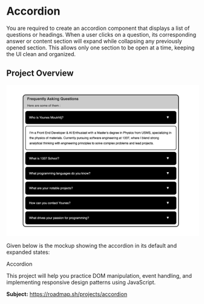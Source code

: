 # Accordion

You are required to create an accordion component that displays a list of questions or headings. When a user clicks on a question, its corresponding answer or content section will expand while collapsing any previously opened section. This allows only one section to be open at a time, keeping the UI clean and organized.

## Project Overview

![Accordion Component](./images/1.png)

Given below is the mockup showing the accordion in its default and expanded states:

Accordion

This project will help you practice DOM manipulation, event handling, and implementing responsive design patterns using JavaScript.

**Subject:** https://roadmap.sh/projects/accordion

